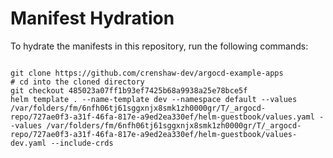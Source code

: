 
# Manifest Hydration

To hydrate the manifests in this repository, run the following commands:

```shell

git clone https://github.com/crenshaw-dev/argocd-example-apps
# cd into the cloned directory
git checkout 485023a07ff1b93ef7425b68a9938a25e78bce5f
helm template . --name-template dev --namespace default --values /var/folders/fm/6nfh06tj61sggxnjx8smk1zh0000gr/T/_argocd-repo/727ae0f3-a31f-46fa-817e-a9ed2ea330ef/helm-guestbook/values.yaml --values /var/folders/fm/6nfh06tj61sggxnjx8smk1zh0000gr/T/_argocd-repo/727ae0f3-a31f-46fa-817e-a9ed2ea330ef/helm-guestbook/values-dev.yaml --include-crds
```